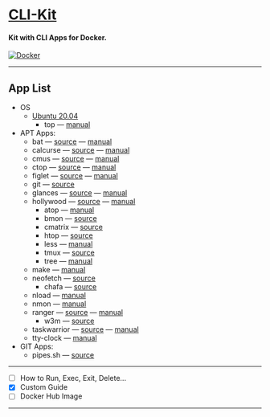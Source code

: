 # [CLI-Kit](https://github.com/GabriOliv/docker-clikit)

#### Kit with CLI Apps for Docker.

[![Docker](https://img.shields.io/badge/docker-%230db7ed.svg?style=for-the-badge&logo=docker&logoColor=white)](https://github.com/GabriOliv/docker-clikit)

---

## App List

- OS
    - [Ubuntu 20.04](https://hub.docker.com/_/ubuntu)
        - top — [manual](http://manpages.ubuntu.com/manpages/focal/en/man1/top.1.html)
- APT Apps:
    - bat — [source](https://github.com/sharkdp/bat) — [manual](http://manpages.ubuntu.com/manpages/focal/en/man1/batcat.1.html)
    - calcurse — [source](https://github.com/lfos/calcurse) — [manual](http://manpages.ubuntu.com/manpages/focal/en/man1/calcurse.1.html)
    - cmus — [source](https://github.com/cmus/cmus) — [manual](http://manpages.ubuntu.com/manpages/focal/en/man1/cmus.1.html)
    - ctop — [source](https://github.com/bcicen/ctop) — [manual](http://manpages.ubuntu.com/manpages/focal/en/man1/ctop.1.html)
    - figlet — [source](http://www.figlet.org/) — [manual](http://www.figlet.org/figlet-man.html)
    - git — [source](https://git-scm.com/download/linux)
    - glances — [source](https://github.com/nicolargo/glances) — [manual](https://manpages.ubuntu.com/manpages/focal/en/man1/glances.1.html)
    - hollywood — [source](https://github.com/dustinkirkland/hollywood) — [manual](https://manpages.ubuntu.com/manpages/focal/en/man1/hollywood.1.html)
        - atop — [manual](https://manpages.ubuntu.com/manpages/focal/en/man1/atop.1.html)
        - bmon — [source](https://github.com/tgraf/bmon)
        - cmatrix — [source](https://github.com/abishekvashok/cmatrix)
        - htop — [source](https://github.com/hishamhm/htop)
        - less — [manual](https://manpages.ubuntu.com/manpages/focal/en/man1/less.1.html)
        - tmux — [source](https://github.com/tmux/tmux)
        - tree — [manual](https://manpages.ubuntu.com/manpages/focal/en/man1/tree.1.html)
    - make — [manual](https://manpages.ubuntu.com/manpages/focal/en/man1/make.1posix.html)
    - neofetch — [source](https://github.com/dylanaraps/neofetch)
        - chafa — [source](https://hpjansson.org/chafa/)
    - nload — [manual](https://manpages.ubuntu.com/manpages/focal/en/man1/nload.1.html)
    - nmon — [manual](https://manpages.ubuntu.com/manpages/focal/en/man1/nmon.1.html)
    - ranger — [source](https://github.com/ranger/ranger) — [manual](http://manpages.ubuntu.com/manpages/focal/en/man1/ranger.1.html)
        - w3m — [source](http://w3m.sourceforge.net/)
    - taskwarrior — [source](https://taskwarrior.org/) — [manual](http://manpages.ubuntu.com/manpages/focal/man1/tasksh.1.html)
    - tty-clock — [manual](http://manpages.ubuntu.com/manpages/focal/man1/tty-clock.1.html)
- GIT Apps:
    - pipes.sh — [source](https://github.com/pipeseroni/pipes.sh)

---

- [ ] How to Run, Exec, Exit, Delete...
- [x] Custom Guide
- [ ] Docker Hub Image

---

